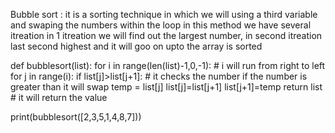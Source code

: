 Bubble sort : it is a sorting technique in which we will using a third variable and swaping the numbers within the loop 
in this method we have several itreation in 1 itreation we will find out the largest number,
in second itreation last second highest and  it will goo on upto the array is sorted

def bubblesort(list):
    for i in range(len(list)-1,0,-1): # i will run from right to left
        for j in range(i):
            if list[j]>list[j+1]: # it checks the number if the number is greater than it will swap
                temp = list[j]
                list[j]=list[j+1]
                list[j+1]=temp
    return list   # it will return the value 

print(bubblesort([2,3,5,1,4,8,7]))  
